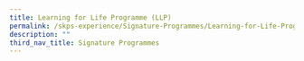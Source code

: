 ```yaml
---
title: Learning for Life Programme (LLP)
permalink: /skps-experience/Signature-Programmes/Learning-for-Life-Programme-LLP
description: ""
third_nav_title: Signature Programmes
---
```

